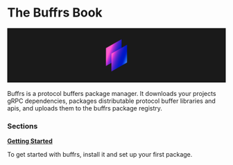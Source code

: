 # The Buffrs Book

![Buffrs Logo](images/buffrs.svg)

Buffrs is a protocol buffers package manager. It downloads your projects
gRPC dependencies, packages distributable protocol buffer libraries and apis,
and uploads them to the buffrs package registry.

### Sections

**[Getting Started](getting-started/index.md)**

To get started with buffrs, install it and set up your first package.

[buff.rs]: https://buff.rs/
[GitHub]: https://github.com/helsing-ai/buffrs/tree/main/src/docs
